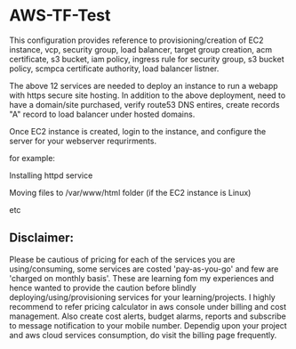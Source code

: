 # AWS-TF-Test

This configuration provides reference to provisioning/creation of EC2 instance, vcp, security group, load balancer, target group creation, acm certificate, s3 bucket, iam policy, ingress rule for security group, s3 bucket policy, scmpca certificate authority, load balancer listner.

The above 12 services are needed to deploy an instance to run a webapp with https secure site hosting. In addition to the above deployment, need to have a domain/site purchased, verify route53 DNS entires, create records "A" record to load balancer under hosted domains.

Once EC2 instance is created, login to the instance, and configure the server for your webserver requrirments.

for example:

Installing httpd service

Moving files to /var/www/html folder (if the EC2 instance is Linux)

etc

## Disclaimer:

Please be cautious of pricing for each of the services you are using/consuming, some services are costed 'pay-as-you-go' and few are 'charged on monthly basis'. These are learning fom my experiences and hence wanted to provide the caution before blindly deploying/using/provisioning services for your learning/projects. I highly recommend to refer pricing calculator in aws console under billing and cost management. Also create cost alerts, budget alarms, reports and subscribe to message notification to your mobile number. Dependig upon your project and aws cloud services consumption, do visit the billing page frequently.
